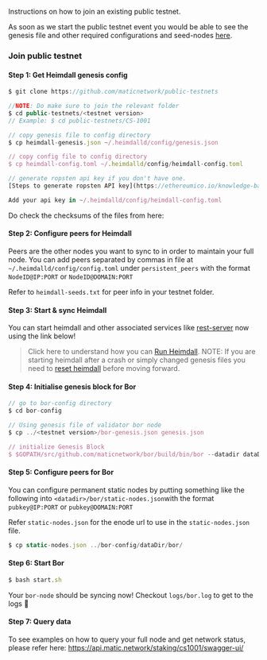 Instructions on how to join an existing public testnet.

As soon as we start the public testnet event you would be able to see the genesis file and other required configurations and seed-nodes [here](https://github.com/maticnetwork/public-testnets).

### Join public testnet

#### Step 1: Get Heimdall genesis config

```js
$ git clone https://github.com/maticnetwork/public-testnets

//NOTE: Do make sure to join the relevant folder
$ cd public-testnets/<testnet version>
// Example: $ cd public-testnets/CS-1001

// copy genesis file to config directory
$ cp heimdall-genesis.json ~/.heimdalld/config/genesis.json

// copy config file to config directory
$ cp heimdall-config.toml ~/.heimdalld/config/heimdall-config.toml

// generate ropsten api key if you don't have one. 
[Steps to generate ropsten API key](https://ethereumico.io/knowledge-base/infura-api-key-guide/ "Generate Ropsten API Key")

Add your api key in ~/.heimdalld/config/heimdall-config.toml
```

Do check the checksums of the files from here:

#### Step 2: Configure peers for Heimdall

Peers are the other nodes you want to sync to in order to maintain your full node. You can add peers separated by commas in file at `~/.heimdalld/config/config.toml` under `persistent_peers` with the format `NodeID@IP:PORT` or `NodeID@DOMAIN:PORT`

Refer to `heimdall-seeds.txt` for peer info in your testnet folder.

#### Step 3: Start & sync Heimdall

You can start heimdall and other associated services like [rest-server](https://docs.matic.network/staking/heimdall/run-heimdall/#run-rest-server) now using the link below!

> Click here to understand how you can [Run Heimdall](../heimdall/run-heimdall). NOTE: If you are starting heimdall after a crash or simply changed genesis files you need to [reset heimdall](../heimdall/run-heimdall/#reset-heimdall) before moving forward.

#### Step 4: Initialise genesis block for Bor

```js
// go to bor-config directory
$ cd bor-config

// Using genesis file of validator bor node
$ cp ../<testnet version>/bor-genesis.json genesis.json

// initialize Genesis Block
$ $GOPATH/src/github.com/maticnetwork/bor/build/bin/bor --datadir dataDir init genesis.json

```

#### Step 5: Configure peers for Bor


You can configure permanent static nodes by putting something like the following into `<datadir>/bor/static-nodes.json`with the format `pubkey@IP:PORT` or `pubkey@DOMAIN:PORT`

Refer `static-nodes.json` for the enode url to use in the `static-nodes.json` file.

```js
$ cp static-nodes.json ../bor-config/dataDir/bor/
```

#### Step 6: Start Bor

```js
$ bash start.sh

```

Your `bor-node` should be syncing now! Checkout `logs/bor.log` to get to the logs 🤩

#### Step 7: Query data

To see examples on how to query your full node and get network status, please refer here: https://api.matic.network/staking/cs1001/swagger-ui/


